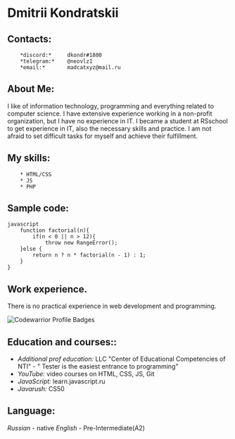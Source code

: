 
#  Dmitrii Kondratskii

## **Contacts:** 
        *discord:*     dkondr#1800
        *telegram:*    @neovlz1 
        *email:*       madcatxyz@mail.ru

## **About Me:**
I like of information technology, programming and everything related to computer science. I have extensive experience working in a non-profit organization, but I have no experience in IT. I became a student at RSschool to get experience in IT, also the necessary skills and practice. I am not afraid to set difficult tasks for myself and achieve their fulfillment.

## **My skills:** 
        * HTML/CSS  
	    * JS
	    * PHP 

## **Sample code:**

    javascript
        function factorial(n){
            if(n < 0 || n > 12){
                throw new RangeError();
        }else {
            return n ? n * factorial(n - 1) : 1;
        }
    }   

## **Work experience.**
There is no practical experience in web development and programming.

![Codewarrior Profile Badges](https://www.codewars.com/users/dkondr/badges/small)

## **Education and courses::**

* *Additional prof education:* LLC "Center of Educational Competencies of NTI" - " Tester is the easiest entrance to programming"
* *YouTube:* video courses on HTML, CSS, JS, Git
* *JavaScript:* learn.javascript.ru
* *Javarush:* CS50

## **Language:**
*Russian* - native 
*English* - Pre-Intermediate(A2)